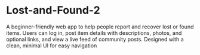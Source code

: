 # Lost-and-Found-2
A beginner-friendly web app to help people report and recover lost or found items. Users can log in, post item details with descriptions, photos, and optional links, and view a live feed of community posts. Designed with a clean, minimal UI for easy navigation
